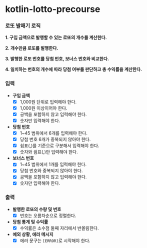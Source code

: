 # kotlin-lotto-precourse

### 로또 발매기 로직

**1. 구입 금액으로 발행할 수 있는 로또의 개수를 계산한다.**

**2. 개수만큼 로또를 발행한다.**

**3. 발행한 로또 번호를 당첨 번호, 보너스 번호와 비교한다.**

**4. 일치하는 번호의 개수에 따라 당첨 여부를 판단하고 총 수익률을 계산한다.**

### 입력

- **구입 금액**
  - [x] 1,000원 단위로 입력해야 한다.
  - [x] 1,000원 이상이어야 한다.
  - [x] 공백을 포함하지 않고 입력해야 한다.
  - [x] 숫자만 입력해야 한다.
- **당첨 번호**
  - [x] 1~45 범위에서 6개를 입력해야 한다.
  - [x] 당첨 번호 6개가 중복되지 않아야 한다.
  - [x] 쉼표(,)를 기준으로 구분해서 입력해야 한다.
  - [x] 숫자와 쉼표(,)만 입력해야 한다.
- **보너스 번호**
  - [x] 1~45 범위에서 1개를 입력해야 한다.
  - [x] 당첨 번호와 중복되지 않아야 한다.
  - [x] 공백을 포함하지 않고 입력해야 한다.
  - [x] 숫자만 입력해야 한다.

### 출력

- **발행한 로또의 수량 및 번호**
  - [x] 번호는 오름차순으로 정렬한다.
- **당첨 통계 및 수익률**
  - [x] 수익률은 소수점 둘째 자리에서 반올림한다.
- **예외 상황, 에러 메시지**
  - [x] 에러 문구는 `[ERROR]`로 시작해야 한다.